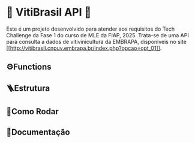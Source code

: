 # 🍇 VitiBrasil API 🍇
Este é um projeto desenvolvido para atender aos requisitos do Tech Challenge da Fase 1 do curso de MLE da FIAP, 2025.
Trata-se de uma API para consulta a dados de vitivinicultura da EMBRAPA, disponiveis no site  [[http://vitibrasil.cnpuv.embrapa.br/index.php?opcao=opt_01]].


## ⚙️Functions

## 🪜Estrutura

## 🚂Como Rodar

## 🧻Documentação